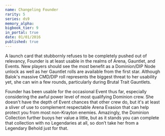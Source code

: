 ```yaml
---
name: Changeling Founder
rarity: 5
series: ds9
memory_alpha:
bigbook_tier: 9
in_portal: true
date: 01/01/2016
published: true
---
```


A launch card that stubbornly refuses to be completely pushed out of relevancy, Founder is at least usable in the realms of Arena, Gauntlet, and Events. New players should see the most benefit as a Dominion/DIP Node unlock as well as her Gauntlet rolls are available from the first star. Although Balok's massive CMD/DIP roll represents the biggest threat to her usability yet, she can win a few rounds, particularly during Brutal Trait Gauntlets. 

Founder has been usable for the occasional Event thus far, especially considering the awful power level of most qualifying Dominion crew. She doesn't have the depth of Event chances that other crew do, but it's at least a sliver of use to complement respectable Arena Evasion that can help protect you from most non-Krayton enemies. Amazingly, the Dominion Collection further buoys her value a little, but as it stands you can complete that collection with no Legendaries at all, so don’t take her from a Legendary Behold just for that.
